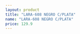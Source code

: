 ```yaml
---
layout: product
title: "LARA-608 NEGRO C/PLATA"
name: "LARA-608 NEGRO C/PLATA"
price: 129.9
---
```

